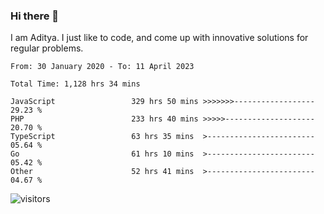 ### Hi there 👋

I am Aditya. I just like to code, and come up with innovative solutions for regular problems.

<!--START_SECTION:waka-->

```text
From: 30 January 2020 - To: 11 April 2023

Total Time: 1,128 hrs 34 mins

JavaScript                 329 hrs 50 mins >>>>>>>------------------   29.23 %
PHP                        233 hrs 40 mins >>>>>--------------------   20.70 %
TypeScript                 63 hrs 35 mins  >------------------------   05.64 %
Go                         61 hrs 10 mins  >------------------------   05.42 %
Other                      52 hrs 41 mins  >------------------------   04.67 %
```

<!--END_SECTION:waka-->

![visitors](https://visitor-badge.glitch.me/badge?page_id=BrainBuzzer.visitor-badge&left_color=green&right_color=red)
